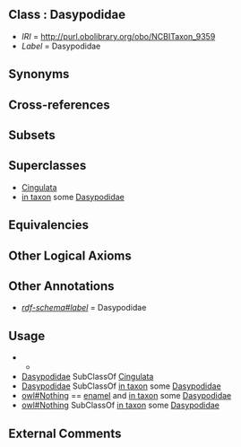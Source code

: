 
## Class : Dasypodidae

 * *IRI* = http://purl.obolibrary.org/obo/NCBITaxon_9359
 * *Label* = Dasypodidae

## Synonyms


## Cross-references


## Subsets


## Superclasses

 * [Cingulata](../../NCBITaxon/51/NCBITaxon_948951.md)
 * [in taxon](../../RO/62/RO_0002162.md) some [Dasypodidae](../../NCBITaxon/59/NCBITaxon_9359.md)

## Equivalencies


## Other Logical Axioms


## Other Annotations

 * *[rdf-schema#label](../../el/rdf-schema#label.md)* = Dasypodidae

## Usage

 * -
 * [Dasypodidae](../../NCBITaxon/59/NCBITaxon_9359.md) SubClassOf [Cingulata](../../NCBITaxon/51/NCBITaxon_948951.md)
 * [Dasypodidae](../../NCBITaxon/59/NCBITaxon_9359.md) SubClassOf [in taxon](../../RO/62/RO_0002162.md) some [Dasypodidae](../../NCBITaxon/59/NCBITaxon_9359.md)
 * [owl#Nothing](../../ng/owl#Nothing.md) == [enamel](../../UBERON/52/UBERON_0001752.md) and [in taxon](../../RO/62/RO_0002162.md) some [Dasypodidae](../../NCBITaxon/59/NCBITaxon_9359.md)
 * [owl#Nothing](../../ng/owl#Nothing.md) SubClassOf [in taxon](../../RO/62/RO_0002162.md) some [Dasypodidae](../../NCBITaxon/59/NCBITaxon_9359.md)

## External Comments

